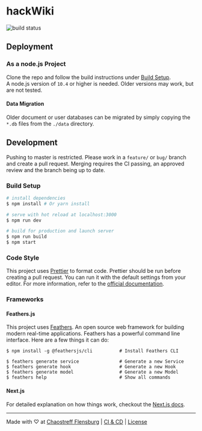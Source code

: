 # hackWiki

![build status](https://drone.ctfl.space/api/badges/chaostreff-flensburg/hackWiki/status.svg)

<!-- @ToDo: Inline About Section -->

## Deployment

### As a node.js Project

Clone the repo and follow the build instructions under [Build Setup](#build-setup).  
A node.js version of `10.4` or higher is needed. Older versions may work, but are not tested.

#### Data Migration

Older document or user databases can be migrated by simply copying the `*.db` files from the `./data` directory.

<!-- @ToDo: add docker deployment when images are being built and published by ci
### Docker

```bash
$ docker run -d --name hackwiki -p 8080:80 -v /srv/hack-wiki/data:/app/data ctfl/hackwiki
```

#### Data Migration

If the same host volume is used, the data will be persisted automatically.

-->

## Development

Pushing to master is restricted. Please work in a `feature/` or `bug/` branch and create a pull request. Merging requires the CI passing, an approved review and the branch being up to date.

### Build Setup

```bash
# install dependencies
$ npm install # Or yarn install

# serve with hot reload at localhost:3000
$ npm run dev

# build for production and launch server
$ npm run build
$ npm start
```

### Code Style

This project uses [Prettier](https://prettier.io) to format code. Prettier should be run before creating a pull request. You can run it with the default settings from your editor. For more information, refer to the [official documentation](https://prettier.io).

### Frameworks

#### Feathers.js

This project uses [Feathers](http://feathersjs.com). An open source web framework for building modern real-time applications.
Feathers has a powerful command line interface. Here are a few things it can do:

```
$ npm install -g @feathersjs/cli          # Install Feathers CLI

$ feathers generate service               # Generate a new Service
$ feathers generate hook                  # Generate a new Hook
$ feathers generate model                 # Generate a new Model
$ feathers help                           # Show all commands
```

#### Next.js

For detailed explanation on how things work, checkout the [Next.js docs](https://nextjs.org/).

---

Made with ♡ at [Chaostreff Flensburg](https://twitter.com/chaos_fl) | [CI & CD](https://drone.ctfl.space/chaostreff-flensburg/hackWiki) | [License](./LICENSE)
